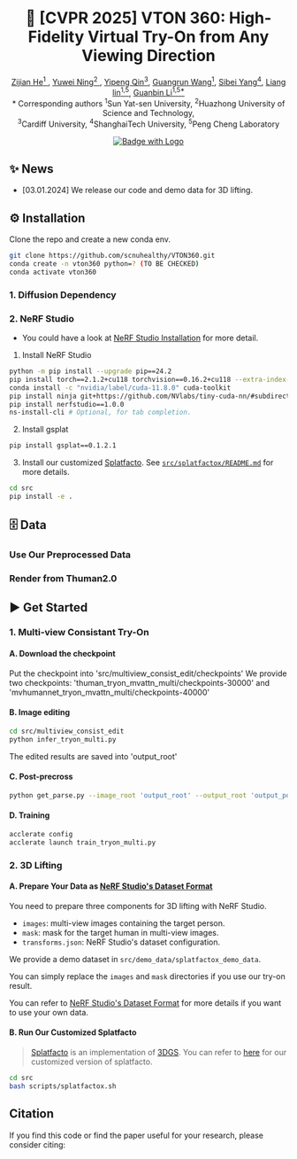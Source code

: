 <p align="center">
  
  <h1 align="center"><strong>🎥 [CVPR 2025] VTON 360: High-Fidelity Virtual Try-On from Any Viewing Direction</strong></h3>

<p align="center">
    <a href="https://github.com/scnuhealthy/" class="name-link" target="_blank">Zijian He<sup>1</sup> </a>,
    <a href="https://github.com/Thyme-git/" class="name-link" target="_blank">Yuwei Ning<sup>2</sup> </a>,
    <a href="https://scholar.google.com/citations?user=ojgWPpgAAAAJ&hl=zh-CN&oi=ao/" class="name-link" target="_blank">Yipeng Qin<sup>3</sup></a>,
    <a href="https://wanggrun.github.io/" class="name-link" target="_blank">Guangrun Wang<sup>1</sup></a>,
    <a href="https://scholar.google.com/citations?hl=zh-CN&user=4pg3rtYAAAAJ" class="name-link" target="_blank">Sibei Yang<sup>4</sup></a>,
    <a href="https://scholar.google.com/citations?user=Nav8m8gAAAAJ&hl=zh-CN&oi=ao" class="name-link" target="_blank">Liang lin<sup>1,5</sup></a>,
    <a href="http://guanbinli.com/" class="name-link" target="_blank">Guanbin Li<sup>1,5*</sup></a>
    <br>
    * Corresponding authors <sup>1</sup>Sun Yat-sen University, <sup>2</sup>Huazhong University of Science and Technology,
    <br>
    <sup>3</sup>Cardiff University, <sup>4</sup>ShanghaiTech University, <sup>5</sup>Peng Cheng Laboratory
</p>

<div align="center">

<!-- [![Badge with Logo](https://img.shields.io/badge/arXiv-2403.08733-red?logo=arxiv)
](https://arxiv.org/abs/2403.08733) -->
[![Badge with Logo](https://img.shields.io/badge/Project-Page-blue?logo=homepage)](https://scnuhealthy.github.io/VTON360/)
</div>

## ✨ News
- [03.01.2024] We release our code and demo data for 3D lifting.

## ⚙️ Installation

Clone the repo and create a new conda env.
```bash
git clone https://github.com/scnuhealthy/VTON360.git
conda create -n vton360 python=? (TO BE CHECKED)
conda activate vton360
```


### 1. Diffusion Dependency

### 2. NeRF Studio

* You could have a look at [NeRF Studio Installation](https://docs.nerf.studio/quickstart/installation.html) for more detail.

1. Install NeRF Studio
```bash
python -m pip install --upgrade pip==24.2
pip install torch==2.1.2+cu118 torchvision==0.16.2+cu118 --extra-index-url https://download.pytorch.org/whl/cu118
conda install -c "nvidia/label/cuda-11.8.0" cuda-toolkit
pip install ninja git+https://github.com/NVlabs/tiny-cuda-nn/#subdirectory=bindings/torch
pip install nerfstudio==1.0.0
ns-install-cli # Optional, for tab completion.
```

2. Install gsplat
```bash
pip install gsplat==0.1.2.1
```

3. Install our customized [Splatfacto](https://docs.nerf.studio/nerfology/methods/splat.html). See [`src/splatfactox/README.md`](./splatfactox/README.md) for more details.
```bash
cd src
pip install -e .
```


## 🗄️ Data

### Use Our Preprocessed Data

### Render from Thuman2.0

## :arrow_forward: Get Started

### 1. Multi-view Consistant Try-On

#### A. Download the checkpoint
Put the checkpoint into 'src/multiview_consist_edit/checkpoints'
We provide two checkpoints: 'thuman_tryon_mvattn_multi/checkpoints-30000' and 'mvhumannet_tryon_mvattn_multi/checkpoints-40000'
#### B. Image editing
```bash
cd src/multiview_consist_edit
python infer_tryon_multi.py
```
The edited results are saved into 'output_root'

#### C. Post-precross
```bash
python get_parse.py --image_root 'output_root' --output_root 'output_post_root' 
```

#### D. Training
```bash
acclerate config
acclerate launch train_tryon_multi.py
```

### 2. 3D Lifting

#### A. Prepare Your Data as [NeRF Studio's Dataset Format](https://docs.nerf.studio/quickstart/data_conventions.html#dataset-format)

You need to prepare three components for 3D lifting with NeRF Studio.

* `images`: multi-view images containing the target person.
* `mask`: mask for the target human in multi-view images.
* `transforms.json`: NeRF Studio's dataset configuration.

We provide a demo dataset in `src/demo_data/splatfactox_demo_data`. 

You can simply replace the `images` and `mask` directories if you use our try-on result.

You can refer to [NeRF Studio's Dataset Format](https://docs.nerf.studio/quickstart/data_conventions.html#dataset-format) for more details if you want to use your own data.

#### B. Run Our Customized Splatfacto

> [Splatfacto](https://docs.nerf.studio/nerfology/methods/splat.html) is an implementation of [3DGS](https://repo-sam.inria.fr/fungraph/3d-gaussian-splatting/). You can refer to [here](./src/splatfactox/README.md) for our customized version of splatfacto.


```bash
cd src
bash scripts/splatfactox.sh
```

## Citation
If you find this code or find the paper useful for your research, please consider citing:
```

```